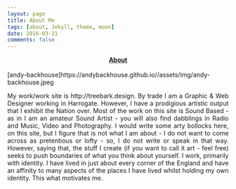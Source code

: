 ```yaml
---
layout: page
title: About Me
tags: [about, Jekyll, theme, moon]
date: 2016-03-21
comments: false
---
```

    
<center><a href="http://facebook.com/awbackhouse"><b>About</b></a></center>
</br>
[andy-backhouse]https://andybackhouse.github.io//assets/img/andy-backhouse.jpeg
</br>
<p style="text-align: justify;">My work/work site is http://treebark.design. By trade I am a Graphic &amp; Web Designer working in Harrogate. However, I have a prodigious artistic output that I exhibit the Nation over. Most of the work on this site is Sound Based - as in I am an amateur Sound Artist - you will also find dabblings in Radio and Music, Video and Photography. I would write some arty bollocks here, on this site, but I figure that is not what I am about - I do not want to come across as pretentious or lofty - so, I do not write or speak in that way. However, saying that, the stuff I create (if you want to call it art - feel free) seeks to push boundaries of what you think about yourself. I work, primarily with identity. I have lived in just about every corner of the England and have an affinity to many aspects of the places I have lived whilst holding my own identity. This what motivates me.</p>


